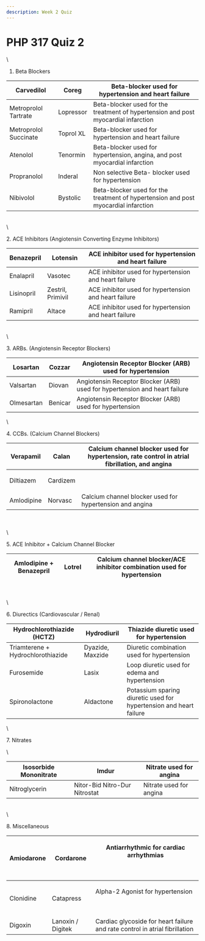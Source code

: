 ```yaml
---
description: Week 2 Quiz
---
```


# PHP 317 Quiz 2

\


1. Beta Blockers

| Carvedilol            | Coreg     | Beta-blocker used for hypertension and heart failure                               |
| --------------------- | --------- | ---------------------------------------------------------------------------------- |
| Metroprolol Tartrate  | Lopressor | Beta-blocker used for the treatment of hypertension and post myocardial infarction |
| Metroprolol Succinate | Toprol XL | Beta-blocker used for hypertension and heart failure                               |
| Atenolol              | Tenormin  | Beta-blocker used for hypertension, angina, and post myocardial infarction         |
| Propranolol           | Inderal   | Non selective Beta- blocker used for hypertension                                  |
| Nibivolol             | Bystolic  | Beta-blocker used for the treatment of hypertension and post myocardial infarction |

\
\


2\. ACE Inhibitors (Angiotensin Converting Enzyme Inhibitors)

| Benazepril | Lotensin          | ACE inhibitor used for hypertension and heart failure |
| ---------- | ----------------- | ----------------------------------------------------- |
| Enalapril  | Vasotec           | ACE inhibitor used for hypertension and heart failure |
| Lisinopril | Zestril, Primivil | ACE inhibitor used for hypertension and heart failure |
| Ramipril   | Altace            | ACE inhibitor used for hypertension and heart failure |

\
\


3\. ARBs. (Angiotensin Receptor Blockers)

| Losartan   | Cozzar  | Angiotensin Receptor Blocker (ARB) used for hypertension                   |
| ---------- | ------- | -------------------------------------------------------------------------- |
| Valsartan  | Diovan  | Angiotensin Receptor Blocker (ARB) used for hypertension and heart failure |
| Olmesartan | Benicar | Angiotensin Receptor Blocker (ARB) used for hypertension                   |

\


4\. CCBs. (Calcium Channel Blockers)

| Verapamil  | Calan    | Calcium channel blocker used for hypertension, rate control in atrial fibrillation, and angina |
| ---------- | -------- | ---------------------------------------------------------------------------------------------- |
| Diltiazem  | Cardizem | <p><br></p>                                                                                    |
| Amlodipine | Norvasc  | Calcium channel blocker used for hypertension and angina                                       |

\
\
\


5\. ACE Inhibitor + Calcium Channel Blocker

| Amlodipine + Benazepril | Lotrel | Calcium channel blocker/ACE inhibitor combination used for hypertension |
| ----------------------- | ------ | ----------------------------------------------------------------------- |

\
\
\


6\. Diurectics (Cardiovascular / Renal)

| Hydrochlorothiazide (HCTZ)         | Hydrodiuril      | Thiazide diuretic used for hypertension                            |
| ---------------------------------- | ---------------- | ------------------------------------------------------------------ |
| Triamterene + Hydrochlorothiazide  | Dyazide, Maxzide | Diuretic combination used for hypertension                         |
| Furosemide                         | Lasix            | Loop diuretic used for edema and hypertension                      |
| Spironolactone                     | Aldactone        | Potassium sparing diuretic used for hypertension and heart failure |

\


7\. Nitrates&#x20;

\


| Isosorbide Mononitrate | Imdur                         | Nitrate used for angina |
| ---------------------- | ----------------------------- | ----------------------- |
| Nitroglycerin          | Nitor-Bid Nitro-Dur Nitrostat | Nitrate used for angina |

\
\


8\. Miscellaneous

| Amiodarone | Cordarone         | <p>Antiarrhythmic for cardiac arrhythmias</p><p><br></p>                    |
| ---------- | ----------------- | --------------------------------------------------------------------------- |
| Clonidine  | Catapress         | <p>Alpha-2 Agonist for hypertension </p><p><br></p>                         |
| Digoxin    | Lanoxin / Digitek | Cardiac glycoside for heart failure and rate control in atrial fibrillation |
